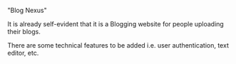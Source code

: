 "Blog Nexus"

It is already self-evident that it is a Blogging website for people uploading their blogs.

There are some technical features to be added
i.e. user authentication, text editor, etc.
